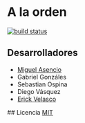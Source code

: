 # A la orden
  [![build status][travis-image]][travis-url]

## Desarrolladores
  * [Miguel Asencio](https://github.com/maasencioh)
  * Gabriel Gonzáles
  * Sebastian Ospina
  * Diego Vásquez
  * [Erick Velasco](https://github.com/erickvelasco11)

## Licencia
  [MIT](./LICENSE)

[travis-image]: https://img.shields.io/travis/maasencioh/a-la-orden/master.svg?style=flat-square
[travis-url]: https://https://travis-ci.org/maasencioh/a-la-orden
